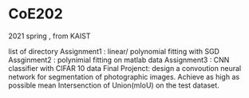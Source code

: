 # CoE202
2021 spring <Fundamentals of Artigicial Intelligence>, from KAIST

list of directory
  Assignment1 : linear/ polynomial fitting with SGD
  Assginment2 : polynimial fitting on matlab data
  Assignment3 : CNN classifier with CIFAR 10 data
  Final Projenct: design a convoution neural network for segmentation of photographic images. Achieve as high as possible mean Intersenction of Union(mIoU) on the test dataset. 
